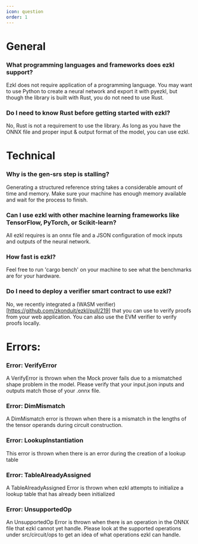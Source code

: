 ```yaml
---
icon: question
order: 1
---
```

# General
### What programming languages and frameworks does ezkl support?
Ezkl does not require application of a programming language. You may want to use Python to create a neural network and export it with pyezkl, but though the library is built with Rust, you do not need to use Rust. 

### Do I need to know Rust before getting started with ezkl?
No, Rust is not a requirement to use the library. As long as you have the ONNX file and proper input & output format of the model, you can use ezkl. 


# Technical
### Why is the gen-srs step is stalling?
Generating a structured reference string takes a considerable amount of time and memory. Make sure your machine has enough memory available and wait for the process to finish.

### Can I use ezkl with other machine learning frameworks like TensorFlow, PyTorch, or Scikit-learn?
All ezkl requires is an onnx file and a JSON configuration of mock inputs and outputs of the neural network.

### How fast is ezkl?
Feel free to run 'cargo bench' on your machine to see what the benchmarks are for your hardware.

### Do I need to deploy a verifier smart contract to use ezkl?
No, we recently integrated a (WASM verifier)[https://github.com/zkonduit/ezkl/pull/219] that you can use to verify proofs from your web application. You can also use the EVM verifier to verify proofs locally.

# Errors:
### Error: VerifyError
A VerifyError is thrown when the Mock prover fails due to a mismatched shape problem in the model. Please verify that your input.json inputs and outputs match those of your .onnx file. 

### Error: DimMismatch
A DimMismatch error is thrown when there is a mismatch in the lengths of the tensor operands during circuit construction. 
### Error: LookupInstantiation
This error is thrown when there is an error during the creation of a lookup table
### Error: TableAlreadyAssigned
A TableAlreadyAssigned Error is thrown when ezkl attempts to initialize a lookup table that has already been initialized
### Error: UnsupportedOp
An UnsupportedOp Error is thrown when there is an operation in the ONNX file that ezkl cannot yet handle. Please look at the supported operations under src/circuit/ops to get an idea of what operations ezkl can handle.
